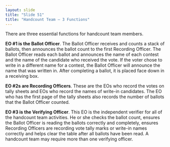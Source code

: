 ```yaml
---
layout: slide
title: "Slide 51"
title: "Handcount Team – 3 Functions"
---
```


There are three essential functions for handcount team members.

**EO #1 is the Ballot Officer**. The Ballot Officer receives and counts a stack of ballots, then announces the ballot count to the first Recording Officer. The Ballot Officer reads each ballot and announces the name of each contest and the name of the candidate who received the vote. If the voter chose to write in a different name for a contest, the Ballot Officer will announce the name that was written in. After completing a ballot, it is placed face down in a receiving box.

**EO #2s are Recording Officers**. These are the EOs who record the votes on tally sheets and EOs who record the names of write-in candidates. The EO who has the first page of the tally sheets also records the number of ballots that the Ballot Officer counted.

**EO #3 is the Verifying Officer**. This EO is the independent verifier for all of the handcount team activities. He or she checks the ballot count, ensures the Ballot Officer is reading the ballots correctly and completely, ensures Recording Officers are recording vote tally marks or write-in names correctly and helps clear the table after all ballots have been read. A handcount team may require more than one verifying officer.

